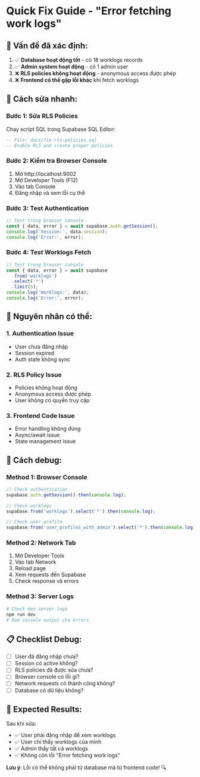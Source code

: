 # Quick Fix Guide - "Error fetching work logs"

## 🚨 **Vấn đề đã xác định:**

1. ✅ **Database hoạt động tốt** - có 18 worklogs records
2. ✅ **Admin system hoạt động** - có 1 admin user
3. ❌ **RLS policies không hoạt động** - anonymous access được phép
4. ❌ **Frontend có thể gặp lỗi khác** khi fetch worklogs

## 🔧 **Cách sửa nhanh:**

### **Bước 1: Sửa RLS Policies**
Chạy script SQL trong Supabase SQL Editor:
```sql
-- File: docs/fix-rls-policies.sql
-- Enable RLS and create proper policies
```

### **Bước 2: Kiểm tra Browser Console**
1. Mở http://localhost:9002
2. Mở Developer Tools (F12)
3. Vào tab Console
4. Đăng nhập và xem lỗi cụ thể

### **Bước 3: Test Authentication**
```javascript
// Test trong browser console
const { data, error } = await supabase.auth.getSession();
console.log('Session:', data.session);
console.log('Error:', error);
```

### **Bước 4: Test Worklogs Fetch**
```javascript
// Test trong browser console
const { data, error } = await supabase
  .from('worklogs')
  .select('*')
  .limit(5);
console.log('Worklogs:', data);
console.log('Error:', error);
```

## 🎯 **Nguyên nhân có thể:**

### **1. Authentication Issue**
- User chưa đăng nhập
- Session expired
- Auth state không sync

### **2. RLS Policy Issue**
- Policies không hoạt động
- Anonymous access được phép
- User không có quyền truy cập

### **3. Frontend Code Issue**
- Error handling không đúng
- Async/await issue
- State management issue

## 🚀 **Cách debug:**

### **Method 1: Browser Console**
```javascript
// Check authentication
supabase.auth.getSession().then(console.log);

// Check worklogs
supabase.from('worklogs').select('*').then(console.log);

// Check user profile
supabase.from('user_profiles_with_admin').select('*').then(console.log);
```

### **Method 2: Network Tab**
1. Mở Developer Tools
2. Vào tab Network
3. Reload page
4. Xem requests đến Supabase
5. Check response và errors

### **Method 3: Server Logs**
```bash
# Check dev server logs
npm run dev
# Xem console output cho errors
```

## 📋 **Checklist Debug:**

- [ ] User đã đăng nhập chưa?
- [ ] Session có active không?
- [ ] RLS policies đã được sửa chưa?
- [ ] Browser console có lỗi gì?
- [ ] Network requests có thành công không?
- [ ] Database có dữ liệu không?

## 🎯 **Expected Results:**

Sau khi sửa:
- ✅ User phải đăng nhập để xem worklogs
- ✅ User chỉ thấy worklogs của mình
- ✅ Admin thấy tất cả worklogs
- ✅ Không còn lỗi "Error fetching work logs"

**Lưu ý**: Lỗi có thể không phải từ database mà từ frontend code! 🔍



